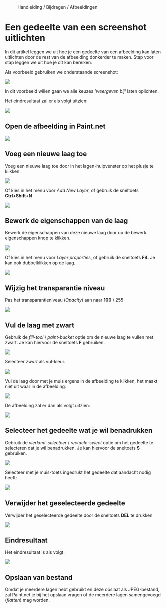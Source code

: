 <properties>
	<page>
		<title>Afbeeldingen</title>
	</page>
	<menu>
		<position>Handleiding / Bijdragen / Afbeeldingen</position>
		<title>Gedeelte laten uitlichten</title>
	</menu>
</properties>

# Een gedeelte van een screenshot uitlichten #

In dit artikel leggen we uit hoe je een gedeelte van een afbeelding kan laten uitlichten door de rest van de afbeelding donkerder te maken. Stap voor stap leggen we uit hoe je dit kan bereiken.

Als voorbeeld gebruiken we onderstaande screenshot:

![](images/bronbestand.jpg)

In dit voorbeeld willen gaan we alle keuzes *'weergeven bij'* laten oplichten.


<div class="info">
Het eindresultaat zal er als volgt uitzien:

![](images/eindresultaat.jpg)
</div>


## Open de afbeelding in Paint.net ##

![](images/voorbeeld-screenshot.jpg)

## Voeg een nieuwe laag toe ##
Voeg een nieuwe laag toe door in het lagen-hulpvenster op het plusje te klikken.

![](images/voeg-een-laag-toe.jpg) 

Of kies in het menu voor *Add New Layer*, of gebruik de sneltoets **Ctrl+Shift+N** 

![](images/voeg-een-laag-toe-uit-het-menu.jpg)


## Bewerk de eigenschappen van de laag ##
Bewerk de eigenschappen van deze nieuwe laag door op de bewerk eigenschappen knop te klikken.

![](images/laag-eigenschappen-bewerken.jpg)

Of kies in het menu voor *Layer properties*, of gebruik de sneltoets **F4**. Je kan ook dubbelklikken op de laag.

![](images/laag-eigenschappen-bewerken-uit-het-menu.jpg)


## Wijzig het transparantie niveau ##

Pas het transparantieniveau (*Opacity*) aan naar **100** / 255

![](images/laag-transparantie-bewerken.jpg)


## Vul de laag met zwart ##

Gebruik de *fill-tool* / *paint-bucket* optie om de nieuwe laag te vullen met zwart. Je kan hiervoor de sneltoets **F** gebruiken.

![](images/selecteer-de-paint-bucket-optie.jpg)

Selecteer *zwart* als vul-kleur.

![](images/selecteer-de-kleur-zwart.jpg)


Vul de laag door met je muis ergens in de afbeelding te klikken, het maakt niet uit waar in de afbeelding.

![](images/vul-de-laag-met-de-geselecteerde-kleur.jpg)

De afbeelding zal er dan als volgt uitzien:

![](images/laag-gevuld-met-zwart.jpg)



## Selecteer het gedeelte wat je wil benadrukken ##

Gebruik de *vierkant-selecteer* / *rectacle-select* optie om het gedeelte te selecteren dat je wil benadrukken. Je kan hiervoor de sneltoets **S** gebruiken.

![](images/selecteer-een-gedeelte-van-afbeelding.jpg)


Selecteer met je muis-toets ingedrukt het gedeelte dat aandacht nodig heeft:

![](images/afbeelding-met-selectie.jpg)



## Verwijder het geselecteerde gedeelte ##

Verwijder het geselecteerde gedeelte door de sneltoets **DEL** te drukken

![](images/verwijder-geselecteerde-gedeelte.jpg) 


## Eindresultaat ##

Het eindresultaat is als volgt.

![](images/eindresultaat.jpg)




## Opslaan van bestand ##

Omdat je meerdere lagen hebt gebruikt en deze opslaat als JPEG-bestand, zal Paint.net je bij het opslaan vragen of de meerdere lagen samengevoegd (*flatten*) mag worden. 